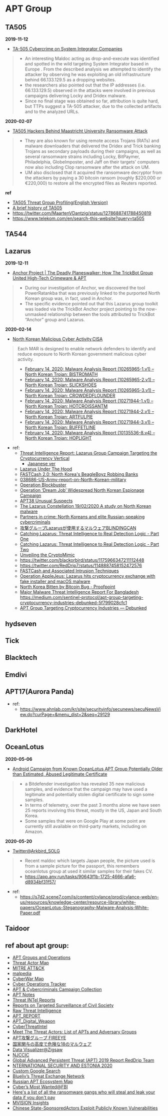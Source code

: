 # APT Group

## TA505
**2019-11-12**
- [TA-505 Cybercrime on System Integrator Companies](https://marcoramilli.com/2019/11/12/ta-505-cybercrime-on-system-integrator-companies/?utm_source=twitter&utm_medium=social&utm_campaign=ReviveOldPost)
> - An interesting Maldoc acting as drop-and-execute was identified and spotted in the wild targeting System Integrator based in Europe . From the described analysis we attempted to identify the attacker by observing he was exploiting an old infrastructure behind 66.133.129.5 as a dropping websites.<br>
> - the researchers also pointed out that the IP addresses (i.e. 66.133.129.5) observed in the attacks were involved in previous campaigns delivering Locky and Dridex malware.
> - Since no final stage was obtained so far, attribution is quite hard, but TTPs suggest a TA-505 attacker, due to the collected artifacts and to the analyzed URLs.

**2020-02-07**
- [TA505 Hackers Behind Maastricht University Ransomware Attack](https://www.bleepingcomputer.com/news/security/ta505-hackers-behind-maastricht-university-ransomware-attack/)
> - They are also known for using remote access Trojans (RATs) and malware downloaders that delivered the Dridex and Trick banking Trojans as secondary payloads during their campaigns, as well as several ransomware strains including Locky, BitPaymer, Philadelphia, GlobeImposter, and Jaff on their targets' computers now also including Clop ransomware after the attack on UM.
> - UM also disclosed that it acquired the ransomware decryptor from the attackers by paying a 30 bitcoin ransom (roughly $220,000 or €220,000) to restore all the encrypted files as Reuters reported.

**ref**
- [TA505 Threat Group Profiling(English Version) ](https://www.fsec.or.kr/user/bbs/fsec/163/344/bbsDataView/1382.do?page=1&column=&search=&searchSDate=&searchEDate=&bbsDataCategory=)<br>
- [A brief history of TA505](https://blog.intel471.com/2020/05/21/a-brief-history-of-ta505/)
- https://twitter.com/MaartenVDantzig/status/1278688741788450819
- https://www.telekom.com/en/search-this-website?query=ta505

## TA544

## Lazarus
**2019-12-11**
- [Anchor Project | The Deadly Planeswalker: How The TrickBot Group United High-Tech Crimeware & APT](https://labs.sentinelone.com/the-deadly-planeswalker-how-the-trickbot-group-united-high-tech-crimeware-apt/)
> - During our investigation of Anchor, we discovered the tool PowerRatankba that was previously linked to the purported North Korean group was, in fact, used in Anchor.
> - The specific evidence pointed out that this Lazarus group toolkit was loaded via the TrickBot Anchor project pointing to the now-unmasked relationship between the tools attributed to TrickBot “Anchor” group and Lazarus.

**2020-02-14**
- [North Korean Malicious Cyber Activity,CISA](https://www.us-cert.gov/northkorea)
> Each MAR is designed to enable network defenders to identify and reduce exposure to North Korean government malicious cyber activity.<br>
> - [February 14, 2020: Malware Analysis Report (10265965-1.v1) – North Korean Trojan: BISTROMATH](https://www.us-cert.gov/ncas/analysis-reports/ar20-045a)<br>
> - [February 14, 2020: Malware Analysis Report (10265965-2.v1) – North Korean Trojan: SLICKSHOES](https://www.us-cert.gov/ncas/analysis-reports/AR20-045B)<br>
> - [February 14, 2020: Malware Analysis Report (10265965-3.v1) – North Korean Trojan: CROWDEDFLOUNDER](https://www.us-cert.gov/ncas/analysis-reports/AR20-045C)<br>
> - [February 14, 2020: Malware Analysis Report (10271944-1.v1) – North Korean Trojan: HOTCROISSANTM](https://www.us-cert.gov/ncas/analysis-reports/AR20-045D)<br>
> - [February 14, 2020: Malware Analysis Report (10271944-2.v1) – North Korean Trojan: ARTFULPIE](https://www.us-cert.gov/ncas/analysis-reports/AR20-045E)<br>
> - [February 14, 2020: Malware Analysis Report (10271944-3.v1) – North Korean Trojan: BUFFETLINE](https://www.us-cert.gov/ncas/analysis-reports/ar20-045f)<br>
> - [February 14, 2020: Malware Analysis Report (10135536-8.v4) – North Korean Trojan: HOPLIGHT](https://www.us-cert.gov/ncas/analysis-reports/ar20-045g)<br>

- ref:
  - [Threat Intelligence Report: Lazarus Group Campaign Targeting the Cryptocurrency Vertical](https://labs.f-secure.com/publications/ti-report-lazarus-group-cryptocurrency-vertical)
    - [Japanese ver](https://www.f-secure.com/jp-ja/press/p/20200826-lazarus-group-jp)
  - [Lazarus Under The Hood](https://media.kasperskycontenthub.com/wp-content/uploads/sites/43/2018/03/07180244/Lazarus_Under_The_Hood_PDF_final.pdf)
  - [FASTCash 2.0: North Korea's BeagleBoyz Robbing Banks](https://us-cert.cisa.gov/ncas/alerts/aa20-239a)
  - [038686-US-Army-report-on-North-Korean-military](http://www.documentcloud.org/documents/7038686-US-Army-report-on-North-Korean-military.html)
  - [Operation Blockbuster](https://operationblockbuster.com/)
  - [Operation ‘Dream Job’ Widespread North Korean Espionage Campaign](https://www.clearskysec.com/operation-dream-job/)
  - [APT38 Unusual Suspects](https://content.fireeye.com/apt/rpt-apt38)
  - [The Lazarus Constellation 19/02/2020 A study on North Korean malware](https://blog.lexfo.fr/ressources/Lexfo-WhitePaper-The_Lazarus_Constellation.pdf)
  - [Partners in crime: North Koreans and elite Russian-speaking cybercriminals](https://public.intel471.com/blog/partners-in-crime-north-koreans-and-elite-russian-speaking-cybercriminals/)
  - [攻撃グループLazarusが使用するマルウェアBLINDINGCAN](https://blogs.jpcert.or.jp/ja/2020/09/BLINDINGCAN.html)
  - [Catching Lazarus: Threat Intelligence to Real Detection Logic - Part One](https://labs.f-secure.com/blog/catching-lazarus-threat-intelligence-to-real-detection-logic/)
  - [Catching Lazarus: Threat Intelligence to Real Detection Logic - Part Two](https://labs.f-secure.com/blog/catching-lazarus-threat-intelligence-to-real-detection-logic-part-two/)
  - [Unveiling the CryptoMimic](https://vblocalhost.com/conference/presentations/unveiling-the-cryptomimic/)
  - https://twitter.com/blackorbird/status/1175966347211112448
  - https://twitter.com/RedDrip7/status/1148887458152472576
  - [FASTCash and Associated Intrusion Techniques](https://norfolkinfosec.com/wp-content/uploads/2020/08/Perlow_BH_2020_FASTCash_paper.pdf)
  - [Operation AppleJeus: Lazarus hits cryptocurrency exchange with fake installer and macOS malware](https://securelist.com/operation-applejeus/87553/)
  - [North Korea Bitten by Bitcoin Bug - Proofpoint](https://www.proofpoint.com/sites/default/files/pfpt-us-wp-north-korea-bitten-by-bitcoin-bug.pdf)
  - [Major Malware Threat Intelligence Report For Bangladesh](http://www.bcc.gov.bd/sites/default/files/files/bcc.portal.gov.bd/publications/8e67d896_f690_49d1_90d9_a0b55a7664ce/2020-10-19-23-54-22a404348423f5944c152cf6165d6fb6.pdf)
  https://medium.com/sentinel-protocol/apt-group-targeting-cryptocurrency-industries-debunked-5f799028cfc1
  - [APT Group Targeting Cryptocurrency Industries — Debunked](https://medium.com/sentinel-protocol/apt-group-targeting-cryptocurrency-industries-debunked-5f799028cfc1)
## hydseven

## Tick

## Blacktech

## Emdivi

## APT17(Aurora Panda)
- ref:
  - https://www.ahnlab.com/kr/site/securityinfo/secunews/secuNewsView.do?curPage=&menu_dist=2&seq=29129

## DarkHotel

## OceanLotus
**2020-05-06**
- [Android Campaign from Known OceanLotus APT Group Potentially Older than Estimated, Abused Legitimate Certificate](https://labs.bitdefender.com/2020/05/android-campaign-from-known-oceanlotus-apt-group-potentially-older-than-estimated-abused-legitimate-certificate/)
> - a Bitdefender investigation has revealed 35 new malicious samples, and evidence that the campaign may have used a legitimate and potentially stolen digital certificate to sign some samples.
> - In terms of telemetry, over the past 3 months alone we have seen 25 reports involving this threat, mostly in the US, Japan and South Korea.
> - Some samples that were on Google Play at some point are currently still available on third-party markets, including on Amazon. 

**2020-05-20**
- [Twitter@Arkbird_SOLG](https://twitter.com/Arkbird_SOLG/status/1263105040643878914)
> - Recent maldoc which targets Japan people, the picture used is from a sample picture for the passport, this remembers oceanlotus group at used it similar samples for their fakes CV.
> - https://app.any.run/tasks/90643f1b-1725-4666-afa6-d8934bf31f57/
- ref:
  - https://s7d2.scene7.com/is/content/cylance/prod/cylance-web/en-us/resources/knowledge-center/resource-library/white-papers/OceanLotus-Steganography-Malware-Analysis-White-Paper.pdf
## Taidoor

## ref about apt group:
- [APT Groups and Operations ](https://docs.google.com/spreadsheets/u/2/d/1H9_xaxQHpWaa4O_Son4Gx0YOIzlcBWMsdvePFX68EKU/pubhtml)
- [Threat Actor Map](https://aptmap.netlify.com/#)
- [MITRE ATT&CK](https://attack.mitre.org/groups/)
- [malpedia](https://malpedia.caad.fkie.fraunhofer.de/)
- [CyberWar Map](https://embed.kumu.io/0b023bf1a971ba32510e86e8f1a38c38#apt-index)
- [Cyber Operations Tracker](https://www.cfr.org/interactive/cyber-operations)
- [APT & Cybercriminals Campaign Collection](https://github.com/CyberMonitor/APT_CyberCriminal_Campagin_Collections)
- [APT Notes](https://github.com/kbandla/APTnotes)
- [Threat INTel Reports](https://github.com/fdiskyou/threat-INTel)
- [Reports on Targeted Surveillance of Civil Society](https://securitywithoutborders.org/resources/targeted-surveillance-reports.html)
- [Raw Threat Intelligence](https://docs.google.com/document/d/1oYX3uN6KxIX_StzTH0s0yFNNoHDnV8VgmVqU5WoeErc/edit)
- [APT_REPORT](https://github.com/blackorbird/APT_REPORT)
- [APT_Digital_Weapon](https://github.com/RedDrip7/APT_Digital_Weapon)
- [CyberThreatIntel](https://github.com/StrangerealIntel/CyberThreatIntel)
- [Meet The Threat Actors: List of APTs and Adversary Groups](https://www.crowdstrike.com/blog/meet-the-adversaries/)
- [APT攻撃グループ,FIREEYE](https://www.fireeye.jp/current-threats/apt-groups.html)
- [国家関与の高度で危険な18のマルウェア](https://japan.zdnet.com/article/35139844/)
- [Data Visualizer@Zigsaw](https://jigsaw.google.com/the-current/disinformation/dataviz/)
- [NJCCIC](https://www.cyber.nj.gov/)
- [Global Advanced Persistent Threat (APT) 2019 Report,RedDrip Team](https://translate.google.com/translate?hl=en&sl=zh-CN&tl=en&u=https%3A%2F%2Fmp.weixin.qq.com%2Fs%2FkTUDbE22sSSm1PX5ToDtrw)
- [NTERNATIONAL SECURITY AND ESTONIA 2020](https://www.valisluureamet.ee/pdf/raport-2020-en.pdf)
- [Custom Google Search](https://cse.google.com/cse?cx=003248445720253387346:turlh5vi4xc)
- [Blueliv’s Threat Exchange Network](https://community.blueliv.com/#!/discover)
- [Russian APT Ecosystem Map](https://apt-ecosystem.com/russia/map/)
- [Cyber’s Most Wanted@FBI](https://www.fbi.gov/wanted/cyber)
- [Here's a list of all the ransomware gangs who will steal and leak your data if you don't pay](https://www.zdnet.com/article/heres-a-list-of-all-the-ransomware-gangs-who-will-steal-and-leak-your-data-if-you-dont-pay/)
- [MVISION Insights](https://www.mcafee.com/enterprise/en-us/lp/insights-preview.html)
- [Chinese State-SponsoredActors Exploit Publicly Known Vulnerabilities](https://media.defense.gov/2020/Oct/20/2002519884/-1/-1/0/CSA_CHINESE_EXPLOIT_VULNERABILITIES_UOO179811.PDF)
